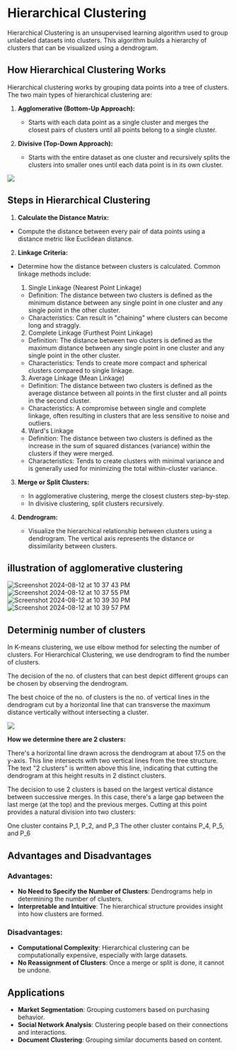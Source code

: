 

# Hierarchical Clustering

Hierarchical Clustering is an unsupervised learning algorithm used to group unlabeled datasets into clusters. This algorithm builds a hierarchy of clusters that can be visualized using a dendrogram.

## How Hierarchical Clustering Works

Hierarchical clustering works by grouping data points into a tree of clusters. The two main types of hierarchical clustering are:

1. **Agglomerative (Bottom-Up Approach):**
   - Starts with each data point as a single cluster and merges the closest pairs of clusters until all points belong to a single cluster.

2. **Divisive (Top-Down Approach):**
   - Starts with the entire dataset as one cluster and recursively splits the clusters into smaller ones until each data point is in its own cluster.

![](https://cdn.educba.com/academy/wp-content/uploads/2019/11/Hierarchical-Clustering-Analysis.png)

## Steps in Hierarchical Clustering

1. **Calculate the Distance Matrix:**
- Compute the distance between every pair of data points using a distance metric like Euclidean distance.

2. **Linkage Criteria:**
- Determine how the distance between clusters is calculated. Common linkage methods include:

    1. Single Linkage (Nearest Point Linkage)
    - Definition: The distance between two clusters is defined as the minimum distance between any single point in one cluster and any single point in the other cluster.
    - Characteristics: Can result in "chaining" where clusters can become long and straggly.
    2. Complete Linkage (Furthest Point Linkage)
    - Definition: The distance between two clusters is defined as the maximum distance between any single point in one cluster and any single point in the other cluster.
    - Characteristics: Tends to create more compact and spherical clusters compared to single linkage.
    3. Average Linkage (Mean Linkage)
    - Definition: The distance between two clusters is defined as the average distance between all points in the first cluster and all points in the second cluster.
    - Characteristics: A compromise between single and complete linkage, often resulting in clusters that are less sensitive to noise and outliers.
    4. Ward's Linkage
    - Definition: The distance between two clusters is defined as the increase in the sum of squared distances (variance) within the clusters if they were merged.
    - Characteristics: Tends to create clusters with minimal variance and is generally used for minimizing the total within-cluster variance.

3. **Merge or Split Clusters:**
   - In agglomerative clustering, merge the closest clusters step-by-step.
   - In divisive clustering, split clusters recursively.

4. **Dendrogram:**
   - Visualize the hierarchical relationship between clusters using a dendrogram. The vertical axis represents the distance or dissimilarity between clusters.

## illustration of agglomerative clustering

![Screenshot 2024-08-12 at 10 37 43 PM](https://github.com/user-attachments/assets/60b6e735-a1a4-4359-8258-2ce94a8776da)
![Screenshot 2024-08-12 at 10 37 55 PM](https://github.com/user-attachments/assets/51c1c595-e344-468f-b681-da2e1bbd61dc)
![Screenshot 2024-08-12 at 10 39 30 PM](https://github.com/user-attachments/assets/07e38071-7a52-4db9-ae6d-744019197f8a)
![Screenshot 2024-08-12 at 10 39 57 PM](https://github.com/user-attachments/assets/146ef879-811b-49fb-81e1-7cd534a1ddf9)

## Determinig number of clusters

In K-means clustering, we use elbow method for selecting the number of clusters. For Hierarchical Clustering, we use dendrogram to find the number of clusters.

The decision of the no. of clusters that can best depict different groups can be chosen by observing the dendrogram.

The best choice of the no. of clusters is the no. of vertical lines in the dendrogram cut by a horizontal line that can transverse the maximum distance vertically without intersecting a cluster.

![](https://github.com/user-attachments/assets/5d76c346-ccab-44f5-9f93-d44e2988b99e)

**How we determine there are 2 clusters:**

There's a horizontal line drawn across the dendrogram at about 17.5 on the y-axis.
This line intersects with two vertical lines from the tree structure.
The text "2 clusters" is written above this line, indicating that cutting the dendrogram at this height results in 2 distinct clusters.

The decision to use 2 clusters is based on the largest vertical distance between successive merges. In this case, there's a large gap between the last merge (at the top) and the previous merges. Cutting at this point provides a natural division into two clusters:

One cluster contains P_1, P_2, and P_3
The other cluster contains P_4, P_5, and P_6

## Advantages and Disadvantages 

### Advantages:
- **No Need to Specify the Number of Clusters**: Dendrograms help in determining the number of clusters.
- **Interpretable and Intuitive**: The hierarchical structure provides insight into how clusters are formed.

### Disadvantages:
- **Computational Complexity**: Hierarchical clustering can be computationally expensive, especially with large datasets.
- **No Reassignment of Clusters**: Once a merge or split is done, it cannot be undone.

## Applications
- **Market Segmentation**: Grouping customers based on purchasing behavior.
- **Social Network Analysis**: Clustering people based on their connections and interactions.
- **Document Clustering**: Grouping similar documents based on content.
